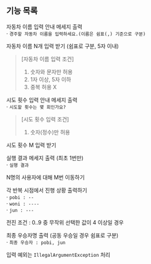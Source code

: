 ## 기능 목록

자동차 이름 입력 안내 메세지 출력<br>
· `경주할 자동차 이름을 입력하세요.(이름은 쉼표(,) 기준으로 구분)`

자동차 이름 N개 입력 받기 (쉼표로 구분, 5자 이내)<br>
> [자동차 이름 입력 조건]
>1. 숫자와 문자만 허용
>2. 1자 이상, 5자 이하
>3. 중복 허용 X

시도 횟수 입력 안내 메세지 출력<br>
· `시도할 횟수는 몇 회인가요?`<br>
> [시도 횟수 입력 조건]
>1. 숫자(정수)만 허용


시도 횟수 M 입력 받기

실행 결과 메세지 출력 (최초 1번만)<br>
· `실행 결과`

N명의 사용자에 대해 M번 이동하기<br>

각 반복 시점에서 진행 상황 출력하기<br>
· `pobi : --`<br>
· `woni : ----`<br>
· `jun : ---`

전진 조건 : 0..9 중 무작위 선택한 값이 4 이상일 경우

최종 우승자명 출력 (공동 우승일 경우 쉼표로 구분)<br>
· `최종 우승자 : pobi, jun`

입력 예외는 `IllegalArgumentException` 처리